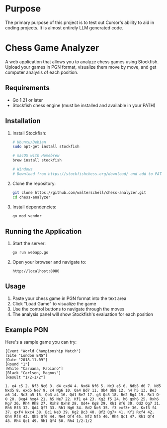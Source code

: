 # Purpose
   The primary purpose of this project is to test out Cursor's ability to aid in coding projects. It is almost entirely LLM generated code.

# Chess Game Analyzer

A web application that allows you to analyze chess games using Stockfish. Upload your games in PGN format, visualize them move by move, and get computer analysis of each position.

## Requirements

- Go 1.21 or later
- Stockfish chess engine (must be installed and available in your PATH)

## Installation

1. Install Stockfish:
   ```bash
   # Ubuntu/Debian
   sudo apt-get install stockfish

   # macOS with Homebrew
   brew install stockfish

   # Windows
   # Download from https://stockfishchess.org/download/ and add to PATH
   ```

2. Clone the repository:
   ```bash
   git clone https://github.com/walterschell/chess-analyzer.git
   cd chess-analyzer
   ```

3. Install dependencies:
   ```bash
   go mod vendor
   ```

## Running the Application

1. Start the server:
   ```bash
   go run webapp.go
   ```

2. Open your browser and navigate to:
   ```
   http://localhost:8080
   ```

## Usage

1. Paste your chess game in PGN format into the text area
2. Click "Load Game" to visualize the game
3. Use the control buttons to navigate through the moves
4. The analysis panel will show Stockfish's evaluation for each position

## Example PGN

Here's a sample game you can try:
```
[Event "World Championship Match"]
[Site "London ENG"]
[Date "2018.11.09"]
[Round "1"]
[White "Caruana, Fabiano"]
[Black "Carlsen, Magnus"]
[Result "1/2-1/2"]

1. e4 c5 2. Nf3 Nc6 3. d4 cxd4 4. Nxd4 Nf6 5. Nc3 e5 6. Ndb5 d6 7. Nd5 Nxd5 8. exd5 Ne7 9. c4 Ng6 10. Qa4 Bd7 11. Qb4 Qb8 12. h4 h5 13. Be3 a6 14. Nc3 a5 15. Qb3 a4 16. Qd1 Be7 17. g3 Qc8 18. Be2 Bg4 19. Rc1 O-O 20. Bxg4 hxg4 21. h5 Ne7 22. Kf1 e4 23. Kg2 f5 24. h6 gxh6 25. Rxh6 Kg7 26. Rh4 Rh8 27. Rxh8 Qxh8 28. Qd4+ Kg8 29. Rh1 Bf6 30. Qd2 Qg7 31. Rh6 Rf8 32. Qd4 Qf7 33. Rh1 Ng6 34. Bd2 Ne5 35. f3 exf3+ 36. Kxf3 f4 37. gxf4 Nxc4 38. Bc1 Ne3 39. Kg2 Bc3 40. Qf2 Qg7+ 41. Kf1 Rxf4 42. Qh4 Rf8 43. Qh5 Qf6 44. Ne4 Qf4 45. Nf2 Nf5 46. Rh4 Qc1 47. Rh1 Qf4 48. Rh4 Qc1 49. Rh1 Qf4 50. Rh4 1/2-1/2
```
